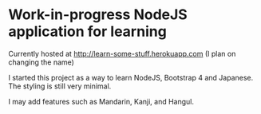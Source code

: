 # Work-in-progress NodeJS application for learning

Currently hosted at <http://learn-some-stuff.herokuapp.com> (I plan on changing the name)

I started this project as a way to learn NodeJS, Bootstrap 4 and Japanese. The styling is still very minimal. 

I may add features such as Mandarin, Kanji, and Hangul.